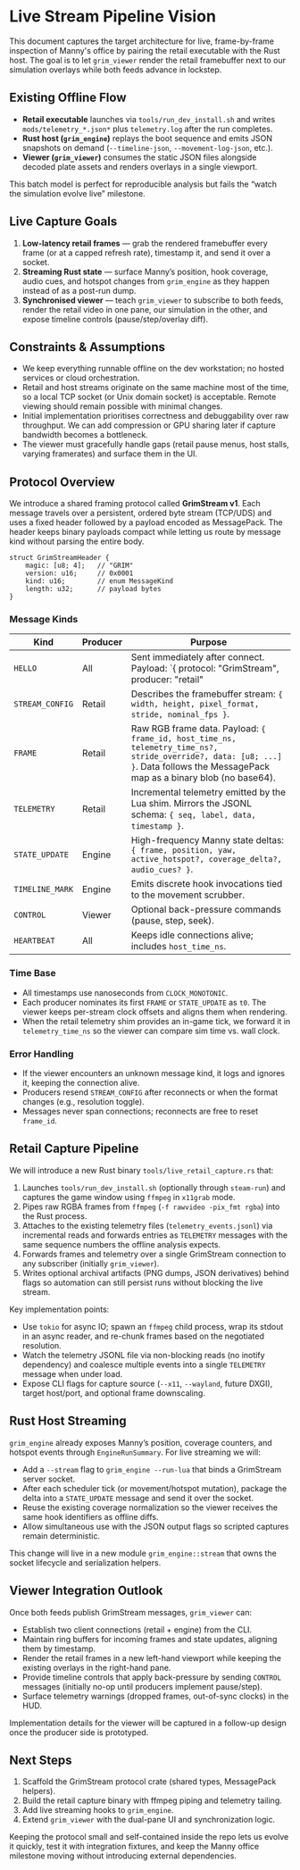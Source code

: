 # Live Stream Pipeline Vision

This document captures the target architecture for live, frame-by-frame
inspection of Manny's office by pairing the retail executable with the Rust
host. The goal is to let `grim_viewer` render the retail framebuffer next to
our simulation overlays while both feeds advance in lockstep.

## Existing Offline Flow
- **Retail executable** launches via `tools/run_dev_install.sh` and writes
  `mods/telemetry_*.json*` plus `telemetry.log` after the run completes.
- **Rust host (`grim_engine`)** replays the boot sequence and emits JSON
  snapshots on demand (`--timeline-json`, `--movement-log-json`, etc.).
- **Viewer (`grim_viewer`)** consumes the static JSON files alongside decoded
  plate assets and renders overlays in a single viewport.

This batch model is perfect for reproducible analysis but fails the “watch the
simulation evolve live” milestone.

## Live Capture Goals
1. **Low-latency retail frames** — grab the rendered framebuffer every frame
   (or at a capped refresh rate), timestamp it, and send it over a socket.
2. **Streaming Rust state** — surface Manny’s position, hook coverage, audio
   cues, and hotspot changes from `grim_engine` as they happen instead of as a
   post-run dump.
3. **Synchronised viewer** — teach `grim_viewer` to subscribe to both feeds,
   render the retail video in one pane, our simulation in the other, and expose
   timeline controls (pause/step/overlay diff).

## Constraints & Assumptions
- We keep everything runnable offline on the dev workstation; no hosted
  services or cloud orchestration.
- Retail and host streams originate on the same machine most of the time, so a
  local TCP socket (or Unix domain socket) is acceptable. Remote viewing should
  remain possible with minimal changes.
- Initial implementation prioritises correctness and debuggability over raw
  throughput. We can add compression or GPU sharing later if capture bandwidth
  becomes a bottleneck.
- The viewer must gracefully handle gaps (retail pause menus, host stalls,
  varying framerates) and surface them in the UI.

## Protocol Overview

We introduce a shared framing protocol called **GrimStream v1**. Each message
travels over a persistent, ordered byte stream (TCP/UDS) and uses a fixed header
followed by a payload encoded as MessagePack. The header keeps binary payloads
compact while letting us route by message kind without parsing the entire body.

```
struct GrimStreamHeader {
    magic: [u8; 4];   // "GRIM"
    version: u16;     // 0x0001
    kind: u16;        // enum MessageKind
    length: u32;      // payload bytes
}
```

### Message Kinds

| Kind | Producer | Purpose |
|------|----------|---------|
| `HELLO` | All | Sent immediately after connect. Payload: `{ protocol: "GrimStream", producer: "retail" | "engine" | "viewer", build: "..." }`. |
| `STREAM_CONFIG` | Retail | Describes the framebuffer stream: `{ width, height, pixel_format, stride, nominal_fps }`. |
| `FRAME` | Retail | Raw RGB frame data. Payload: `{ frame_id, host_time_ns, telemetry_time_ns?, stride_override?, data: [u8; ...] }`. Data follows the MessagePack map as a binary blob (no base64). |
| `TELEMETRY` | Retail | Incremental telemetry emitted by the Lua shim. Mirrors the JSONL schema: `{ seq, label, data, timestamp }`. |
| `STATE_UPDATE` | Engine | High-frequency Manny state deltas: `{ frame, position, yaw, active_hotspot?, coverage_delta?, audio_cues? }`. |
| `TIMELINE_MARK` | Engine | Emits discrete hook invocations tied to the movement scrubber. |
| `CONTROL` | Viewer | Optional back-pressure commands (pause, step, seek). |
| `HEARTBEAT` | All | Keeps idle connections alive; includes `host_time_ns`. |

### Time Base
- All timestamps use nanoseconds from `CLOCK_MONOTONIC`.
- Each producer nominates its first `FRAME` or `STATE_UPDATE` as `t0`. The
  viewer keeps per-stream clock offsets and aligns them when rendering.
- When the retail telemetry shim provides an in-game tick, we forward it in
  `telemetry_time_ns` so the viewer can compare sim time vs. wall clock.

### Error Handling
- If the viewer encounters an unknown message kind, it logs and ignores it,
  keeping the connection alive.
- Producers resend `STREAM_CONFIG` after reconnects or when the format changes
  (e.g., resolution toggle).
- Messages never span connections; reconnects are free to reset `frame_id`.

## Retail Capture Pipeline

We will introduce a new Rust binary `tools/live_retail_capture.rs` that:
1. Launches `tools/run_dev_install.sh` (optionally through `steam-run`) and
   captures the game window using `ffmpeg` in `x11grab` mode.
2. Pipes raw RGBA frames from `ffmpeg` (`-f rawvideo -pix_fmt rgba`) into the
   Rust process.
3. Attaches to the existing telemetry files (`telemetry_events.jsonl`) via
   incremental reads and forwards entries as `TELEMETRY` messages with the same
   sequence numbers the offline analysis expects.
4. Forwards frames and telemetry over a single GrimStream connection to any
   subscriber (initially `grim_viewer`).
5. Writes optional archival artifacts (PNG dumps, JSON derivatives) behind
   flags so automation can still persist runs without blocking the live stream.

Key implementation points:
- Use `tokio` for async IO; spawn an `ffmpeg` child process, wrap its stdout in
  an async reader, and re-chunk frames based on the negotiated resolution.
- Watch the telemetry JSONL file via non-blocking reads (no inotify dependency)
  and coalesce multiple events into a single `TELEMETRY` message when under
  load.
- Expose CLI flags for capture source (`--x11`, `--wayland`, future DXGI),
  target host/port, and optional frame downscaling.

## Rust Host Streaming

`grim_engine` already exposes Manny’s position, coverage counters, and hotspot
events through `EngineRunSummary`. For live streaming we will:
- Add a `--stream` flag to `grim_engine --run-lua` that binds a GrimStream
  server socket.
- After each scheduler tick (or movement/hotspot mutation), package the delta
  into a `STATE_UPDATE` message and send it over the socket.
- Reuse the existing coverage normalization so the viewer receives the same
  hook identifiers as offline diffs.
- Allow simultaneous use with the JSON output flags so scripted captures remain
  deterministic.

This change will live in a new module `grim_engine::stream` that owns the
socket lifecycle and serialization helpers.

## Viewer Integration Outlook

Once both feeds publish GrimStream messages, `grim_viewer` can:
- Establish two client connections (retail + engine) from the CLI.
- Maintain ring buffers for incoming frames and state updates, aligning them by
  timestamp.
- Render the retail frames in a new left-hand viewport while keeping the
  existing overlays in the right-hand pane.
- Provide timeline controls that apply back-pressure by sending `CONTROL`
  messages (initially no-op until producers implement pause/step).
- Surface telemetry warnings (dropped frames, out-of-sync clocks) in the HUD.

Implementation details for the viewer will be captured in a follow-up design
once the producer side is prototyped.

## Next Steps
1. Scaffold the GrimStream protocol crate (shared types, MessagePack helpers).
2. Build the retail capture binary with ffmpeg piping and telemetry tailing.
3. Add live streaming hooks to `grim_engine`.
4. Extend `grim_viewer` with the dual-pane UI and synchronization logic.

Keeping the protocol small and self-contained inside the repo lets us evolve it
quickly, test it with integration fixtures, and keep the Manny office milestone
moving without introducing external dependencies.
